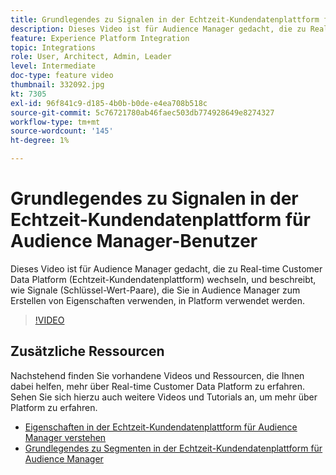 ```yaml
---
title: Grundlegendes zu Signalen in der Echtzeit-Kundendatenplattform für Audience Manager-Benutzer
description: Dieses Video ist für Audience Manager gedacht, die zu Real-time Customer Data Platform (Echtzeit-Kundendatenplattform) wechseln, und beschreibt, wie Signale (Schlüssel-Wert-Paare), die Sie in Audience Manager zum Erstellen von Eigenschaften verwenden, in Platform verwendet werden.
feature: Experience Platform Integration
topic: Integrations
role: User, Architect, Admin, Leader
level: Intermediate
doc-type: feature video
thumbnail: 332092.jpg
kt: 7305
exl-id: 96f841c9-d185-4b0b-b0de-e4ea708b518c
source-git-commit: 5c76721780ab46faec503db774928649e8274327
workflow-type: tm+mt
source-wordcount: '145'
ht-degree: 1%

---
```


# Grundlegendes zu Signalen in der Echtzeit-Kundendatenplattform für Audience Manager-Benutzer

Dieses Video ist für Audience Manager gedacht, die zu Real-time Customer Data Platform (Echtzeit-Kundendatenplattform) wechseln, und beschreibt, wie Signale (Schlüssel-Wert-Paare), die Sie in Audience Manager zum Erstellen von Eigenschaften verwenden, in Platform verwendet werden.

>[!VIDEO](https://video.tv.adobe.com/v/332092/?quality=12&learn=on)

## Zusätzliche Ressourcen

Nachstehend finden Sie vorhandene Videos und Ressourcen, die Ihnen dabei helfen, mehr über Real-time Customer Data Platform zu erfahren. Sehen Sie sich hierzu auch weitere Videos und Tutorials an, um mehr über Platform zu erfahren.

* [Eigenschaften in der Echtzeit-Kundendatenplattform für Audience Manager verstehen](https://experienceleague.adobe.com/docs/audience-manager-learn/tutorials/other-integrations/integrating-with-rtcdp/rtcdp-traits-for-aam-users.html?lang=en#other-integrations)
* [Grundlegendes zu Segmenten in der Echtzeit-Kundendatenplattform für Audience Manager](https://experienceleague.adobe.com/docs/audience-manager-learn/tutorials/other-integrations/integrating-with-rtcdp/rtcdp-segments-for-aam-users.html?lang=en#other-integrations)

